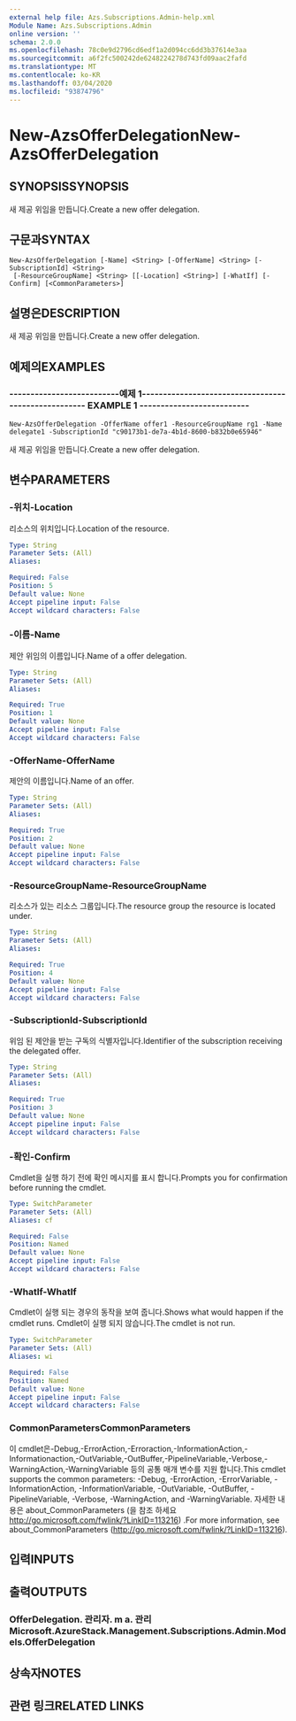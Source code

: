 ```yaml
---
external help file: Azs.Subscriptions.Admin-help.xml
Module Name: Azs.Subscriptions.Admin
online version: ''
schema: 2.0.0
ms.openlocfilehash: 78c0e9d2796cd6edf1a2d094cc6dd3b37614e3aa
ms.sourcegitcommit: a6f2fc500242de6248224278d743fd09aac2fafd
ms.translationtype: MT
ms.contentlocale: ko-KR
ms.lasthandoff: 03/04/2020
ms.locfileid: "93874796"
---
```

# <span data-ttu-id="91e5c-101">New-AzsOfferDelegation</span><span class="sxs-lookup"><span data-stu-id="91e5c-101">New-AzsOfferDelegation</span></span>

## <span data-ttu-id="91e5c-102">SYNOPSIS</span><span class="sxs-lookup"><span data-stu-id="91e5c-102">SYNOPSIS</span></span>
<span data-ttu-id="91e5c-103">새 제공 위임을 만듭니다.</span><span class="sxs-lookup"><span data-stu-id="91e5c-103">Create a new offer delegation.</span></span>

## <span data-ttu-id="91e5c-104">구문과</span><span class="sxs-lookup"><span data-stu-id="91e5c-104">SYNTAX</span></span>

```
New-AzsOfferDelegation [-Name] <String> [-OfferName] <String> [-SubscriptionId] <String>
 [-ResourceGroupName] <String> [[-Location] <String>] [-WhatIf] [-Confirm] [<CommonParameters>]
```

## <span data-ttu-id="91e5c-105">설명은</span><span class="sxs-lookup"><span data-stu-id="91e5c-105">DESCRIPTION</span></span>
<span data-ttu-id="91e5c-106">새 제공 위임을 만듭니다.</span><span class="sxs-lookup"><span data-stu-id="91e5c-106">Create a new offer delegation.</span></span>

## <span data-ttu-id="91e5c-107">예제의</span><span class="sxs-lookup"><span data-stu-id="91e5c-107">EXAMPLES</span></span>

### <span data-ttu-id="91e5c-108">--------------------------예제 1--------------------------</span><span class="sxs-lookup"><span data-stu-id="91e5c-108">-------------------------- EXAMPLE 1 --------------------------</span></span>
```
New-AzsOfferDelegation -OfferName offer1 -ResourceGroupName rg1 -Name delegate1 -SubscriptionId "c90173b1-de7a-4b1d-8600-b832b0e65946"
```

<span data-ttu-id="91e5c-109">새 제공 위임을 만듭니다.</span><span class="sxs-lookup"><span data-stu-id="91e5c-109">Create a new offer delegation.</span></span>

## <span data-ttu-id="91e5c-110">변수</span><span class="sxs-lookup"><span data-stu-id="91e5c-110">PARAMETERS</span></span>

### <span data-ttu-id="91e5c-111">-위치</span><span class="sxs-lookup"><span data-stu-id="91e5c-111">-Location</span></span>
<span data-ttu-id="91e5c-112">리소스의 위치입니다.</span><span class="sxs-lookup"><span data-stu-id="91e5c-112">Location of the resource.</span></span>

```yaml
Type: String
Parameter Sets: (All)
Aliases: 

Required: False
Position: 5
Default value: None
Accept pipeline input: False
Accept wildcard characters: False
```

### <span data-ttu-id="91e5c-113">-이름</span><span class="sxs-lookup"><span data-stu-id="91e5c-113">-Name</span></span>
<span data-ttu-id="91e5c-114">제안 위임의 이름입니다.</span><span class="sxs-lookup"><span data-stu-id="91e5c-114">Name of a offer delegation.</span></span>

```yaml
Type: String
Parameter Sets: (All)
Aliases: 

Required: True
Position: 1
Default value: None
Accept pipeline input: False
Accept wildcard characters: False
```

### <span data-ttu-id="91e5c-115">-OfferName</span><span class="sxs-lookup"><span data-stu-id="91e5c-115">-OfferName</span></span>
<span data-ttu-id="91e5c-116">제안의 이름입니다.</span><span class="sxs-lookup"><span data-stu-id="91e5c-116">Name of an offer.</span></span>

```yaml
Type: String
Parameter Sets: (All)
Aliases: 

Required: True
Position: 2
Default value: None
Accept pipeline input: False
Accept wildcard characters: False
```

### <span data-ttu-id="91e5c-117">-ResourceGroupName</span><span class="sxs-lookup"><span data-stu-id="91e5c-117">-ResourceGroupName</span></span>
<span data-ttu-id="91e5c-118">리소스가 있는 리소스 그룹입니다.</span><span class="sxs-lookup"><span data-stu-id="91e5c-118">The resource group the resource is located under.</span></span>

```yaml
Type: String
Parameter Sets: (All)
Aliases: 

Required: True
Position: 4
Default value: None
Accept pipeline input: False
Accept wildcard characters: False
```

### <span data-ttu-id="91e5c-119">-SubscriptionId</span><span class="sxs-lookup"><span data-stu-id="91e5c-119">-SubscriptionId</span></span>
<span data-ttu-id="91e5c-120">위임 된 제안을 받는 구독의 식별자입니다.</span><span class="sxs-lookup"><span data-stu-id="91e5c-120">Identifier of the subscription receiving the delegated offer.</span></span>

```yaml
Type: String
Parameter Sets: (All)
Aliases: 

Required: True
Position: 3
Default value: None
Accept pipeline input: False
Accept wildcard characters: False
```

### <span data-ttu-id="91e5c-121">-확인</span><span class="sxs-lookup"><span data-stu-id="91e5c-121">-Confirm</span></span>
<span data-ttu-id="91e5c-122">Cmdlet을 실행 하기 전에 확인 메시지를 표시 합니다.</span><span class="sxs-lookup"><span data-stu-id="91e5c-122">Prompts you for confirmation before running the cmdlet.</span></span>

```yaml
Type: SwitchParameter
Parameter Sets: (All)
Aliases: cf

Required: False
Position: Named
Default value: None
Accept pipeline input: False
Accept wildcard characters: False
```

### <span data-ttu-id="91e5c-123">-WhatIf</span><span class="sxs-lookup"><span data-stu-id="91e5c-123">-WhatIf</span></span>
<span data-ttu-id="91e5c-124">Cmdlet이 실행 되는 경우의 동작을 보여 줍니다.</span><span class="sxs-lookup"><span data-stu-id="91e5c-124">Shows what would happen if the cmdlet runs.</span></span>
<span data-ttu-id="91e5c-125">Cmdlet이 실행 되지 않습니다.</span><span class="sxs-lookup"><span data-stu-id="91e5c-125">The cmdlet is not run.</span></span>

```yaml
Type: SwitchParameter
Parameter Sets: (All)
Aliases: wi

Required: False
Position: Named
Default value: None
Accept pipeline input: False
Accept wildcard characters: False
```

### <span data-ttu-id="91e5c-126">CommonParameters</span><span class="sxs-lookup"><span data-stu-id="91e5c-126">CommonParameters</span></span>
<span data-ttu-id="91e5c-127">이 cmdlet은-Debug,-ErrorAction,-Erroraction,-InformationAction,-Informationaction,-OutVariable,-OutBuffer,-PipelineVariable,-Verbose,-WarningAction,-WarningVariable 등의 공통 매개 변수를 지원 합니다.</span><span class="sxs-lookup"><span data-stu-id="91e5c-127">This cmdlet supports the common parameters: -Debug, -ErrorAction, -ErrorVariable, -InformationAction, -InformationVariable, -OutVariable, -OutBuffer, -PipelineVariable, -Verbose, -WarningAction, and -WarningVariable.</span></span> <span data-ttu-id="91e5c-128">자세한 내용은 about_CommonParameters (을 참조 하세요 http://go.microsoft.com/fwlink/?LinkID=113216) .</span><span class="sxs-lookup"><span data-stu-id="91e5c-128">For more information, see about_CommonParameters (http://go.microsoft.com/fwlink/?LinkID=113216).</span></span>

## <span data-ttu-id="91e5c-129">입력</span><span class="sxs-lookup"><span data-stu-id="91e5c-129">INPUTS</span></span>

## <span data-ttu-id="91e5c-130">출력</span><span class="sxs-lookup"><span data-stu-id="91e5c-130">OUTPUTS</span></span>

### <span data-ttu-id="91e5c-131">OfferDelegation. 관리자. m a. 관리</span><span class="sxs-lookup"><span data-stu-id="91e5c-131">Microsoft.AzureStack.Management.Subscriptions.Admin.Models.OfferDelegation</span></span>

## <span data-ttu-id="91e5c-132">상속자</span><span class="sxs-lookup"><span data-stu-id="91e5c-132">NOTES</span></span>

## <span data-ttu-id="91e5c-133">관련 링크</span><span class="sxs-lookup"><span data-stu-id="91e5c-133">RELATED LINKS</span></span>


